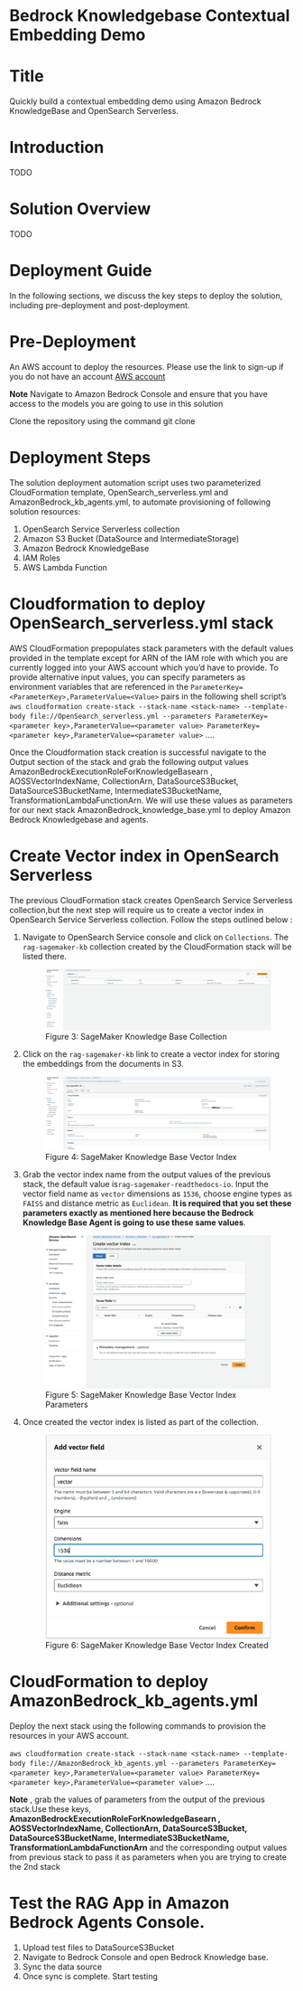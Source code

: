# Bedrock Knowledgebase Contextual Embedding Demo

# Title

Quickly build a contextual embedding demo using Amazon Bedrock KnowledgeBase and OpenSearch Serverless. 

# Introduction

TODO

# Solution Overview

TODO


# Deployment Guide 

In the following sections, we discuss the key steps to deploy the solution, including pre-deployment and post-deployment.

# Pre-Deployment
An AWS account to deploy the resources. Please use the link to sign-up if you do not have an account [AWS
account](https://signin.aws.amazon.com/signin?redirect_uri=https%3A%2F%2Fportal.aws.amazon.com%2Fbilling%2Fsignup%2Fresume&client_id=signup)

**Note** Navigate to Amazon Bedrock Console and ensure that you have access to the models you are going to use in this solution

Clone the repository using the command 
git clone <Paste the REPOSITORY URL>

# Deployment Steps
The solution deployment automation script uses two parameterized CloudFormation template, OpenSearch_serverless.yml and AmazonBedrock_kb_agents.yml, to automate provisioning of following solution resources:

 1. OpenSearch Service Serverless collection
 2. Amazon S3 Bucket (DataSource and IntermediateStorage)
 3. Amazon Bedrock KnowledgeBase
 4. IAM Roles
 5. AWS Lambda Function


# Cloudformation to deploy OpenSearch_serverless.yml stack
AWS CloudFormation prepopulates stack parameters with the default values provided in the template except for ARN of the IAM role with which you are
currently logged into your AWS account which you’d have to provide. To provide alternative input values, you can specify parameters as environment variables that are referenced in the `ParameterKey=<ParameterKey>,ParameterValue=<Value>` pairs in the following shell script’s `aws cloudformation create-stack --stack-name <stack-name> --template-body file://OpenSearch_serverless.yml --parameters ParameterKey=<parameter key>,ParameterValue=<parameter value> ParameterKey=<parameter key>,ParameterValue=<parameter value>` ....


Once the Cloudformation stack creation is successful navigate to the Output section of the stack and grab the following output values AmazonBedrockExecutionRoleForKnowledgeBasearn , AOSSVectorIndexName, CollectionArn, DataSourceS3Bucket, DataSourceS3BucketName, IntermediateS3BucketName, TransformationLambdaFunctionArn. We will use these values as parameters for our next stack AmazonBedrock_knowledge_base.yml to deploy Amazon Bedrock Knowledgebase and agents.

# Create Vector index in OpenSearch Serverless
The previous CloudFormation stack creates OpenSearch Service Serverless collection,but the next step will require us to create a vector index in OpenSearch Service Serverless collection. Follow the steps outlined below : 

1.  Navigate to OpenSearch Service console and click on `Collections`.
    The `rag-sagemaker-kb` collection created by the CloudFormation stack
    will be listed there.

    <figure>
    <img src="img/Img1.png" id="fig-aoss-collections"
    alt="Figure 3: Bedrock Knowledge Base Collection" />
    <figcaption aria-hidden="true">Figure 3: SageMaker Knowledge Base
    Collection</figcaption>
    </figure>

2.  Click on the `rag-sagemaker-kb` link to create a vector index for
    storing the embeddings from the documents in S3.

    <figure>
    <img src="img/Img2.png"
    id="fig-aoss-collection-vector-index"
    alt="Figure 4: Bedrock Knowledge Base Vector Index" />
    <figcaption aria-hidden="true">Figure 4: SageMaker Knowledge Base Vector
    Index</figcaption>
    </figure>

3. Grab the vector index name from the output values of the previous stack, the default value is`rag-sagemaker-readthedocs-io`. Input the vector
    field name as `vector` dimensions as `1536`, choose  engine types as `FAISS` and distance metric as
    `Euclidean`. **It is required that you set these parameters exactly
    as mentioned here because the Bedrock Knowledge Base Agent is going
    to use these same values**.
  
   <figure>
    <img src="img/Img3.png"
    id="fig-aoss-collection-vector-index-parameters"
    alt="Figure 5: Bedrock Knowledge Base Vector Index Parameters" />
    <figcaption aria-hidden="true">Figure 5: SageMaker Knowledge Base Vector
    Index Parameters</figcaption>
    </figure>

4.  Once created the vector index is listed as part of the collection.

    <figure>
    <img src="img/img_vectorfaiss.png"
    id="fig-aoss-collection-vector-index-created"
    alt="Figure 6: Bedrock Knowledge Base Vector Index Created" />
    <figcaption aria-hidden="true">Figure 6: SageMaker Knowledge Base Vector
    Index Created</figcaption>
    </figure>

# CloudFormation to deploy AmazonBedrock_kb_agents.yml

Deploy the next stack using the following commands to provision the resources in your AWS account. 

`aws cloudformation create-stack --stack-name <stack-name> --template-body file://AmazonBedrock_kb_agents.yml --parameters ParameterKey=<parameter key>,ParameterValue=<parameter value> ParameterKey=<parameter key>,ParameterValue=<parameter value>` ....

**Note** , grab the values of parameters from the output of the previous stack.Use these keys, **AmazonBedrockExecutionRoleForKnowledgeBasearn , AOSSVectorIndexName, CollectionArn, DataSourceS3Bucket, DataSourceS3BucketName, IntermediateS3BucketName, TransformationLambdaFunctionArn** and the corresponding output values from previous stack to pass it as parameters when you are trying to create the 2nd stack 

# Test the RAG App in Amazon Bedrock Agents Console.
1. Upload test files to DataSourceS3Bucket
2. Navigate to Bedrock Console and open Bedrock Knowledge base.
3. Sync the data source
4. Once sync is complete. Start testing
